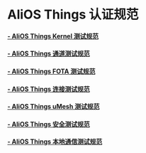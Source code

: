 # AliOS Things 认证规范

#### [- AliOS Things Kernel 测试规范](Docs-API)

#### [- AliOS Things 通道测试规范](Docs-Channel)

#### [- AliOS Things FOTA 测试规范](Docs-FOTA)

#### [- AliOS Things 连接测试规范](Docs-Network)

#### [- AliOS Things uMesh 测试规范](Docs-uMesh)

#### [- AliOS Things 安全测试规范](Docs-Security)

#### [- AliOS Things 本地通信测试规范](Docs-Security)
